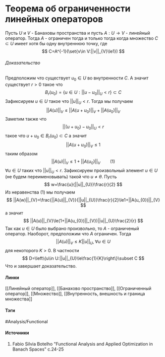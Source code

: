 # Теорема об ограниченности линейных операторов
Пусть $U$ и $V$ - Банаховы пространства и пусть $A:U\to V$ - линейный оператор. Тогда $A$ - ограничен тогда и только тогда когда множество $C\subset U$ имеет хотя бы одну внутреннюю точку, где
$$
C=A^{-1}(\set{v\in V:||v||_{V}\le1})
$$
###### Доказательство
Предположим что существует $u_{0}\in U$ во внутренности $C$. А значит существует $r>0$ такое что
$$
B_{r}(u_{0})=\{u\in U:||u-u_{0}||_{U}<r\}\subset C
$$
Зафиксируем $u\in U$ такое что $||u||_{U}<r$. Тогда мы получаем
$$
||A(u)||_{V}\le||A(u+u_{0})||_{V}+||A(u_{0})||_{V}
$$
Заметим также что
$$
||(u+u_{0})-u_{0}||_{U}<r
$$
такое что $u+u_{0}\in B_{r}(u_{0})\subset C$ а значит
$$
||A(u+u_{0})||_{V}\le1
$$
таким образом
$$
||A(u)||_{V}\le1+||A(u_{0})||_{V}\qquad(1)
$$
$\forall u\in U$ таких что $||u||_{U}<r$. Зафиксируем произвольный элемент $u\in U$ (не будем переименовывать) такой что $u\ne\theta$.
Пусть 
$$
w=\frac{u}{||u||_{U}}\frac{r}{2}
$$
Из неравенства $(1)$ мы получаем
$$
||A(w)||_{V}=\frac{||A(u)||_{V}}{||u||_{U}}\frac{r}{2}\le1+||A(u_{0})||_{V}
$$
а значит 
$$
||A(u)||_{V}\le(1+||A(u_{0})||_{V})||u||_{U}\frac{2}{r}
$$
Так как $u\in U$ было выбрано произвольно, то $A$ - ограниченый оператор.
Наоборот, предположим что $A$ ограничен. Тогда
$$
||A(u)||_{V}\le K||u||_{U},\;\forall u\in U
$$
для некоторого $K>0$. В частности
$$
D=\left\{u\in U:||u||_{U}\le\frac{1}{K}\right\}\subset C
$$
Что и завершает доказательство.
#### Линки
 [[Линейный оператор]],
 [[Банахово пространство]],
 [[Ограниченный оператор]],
 [[Множество]],
 [[Внутренность, внешность и граница множества]]
#### Тэги
 #Analysis/Functional 
#### Источники
1. Fabio Silvia Botelho "Functional Analysis and Applied Optimization in Banach Spaces" c.24-25